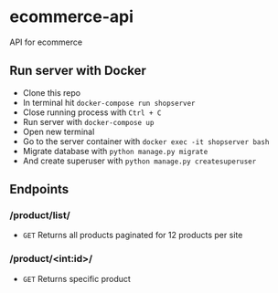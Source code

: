 # ecommerce-api
API for ecommerce

## Run server with Docker

- Clone this repo
- In terminal hit `docker-compose run shopserver`
- Close running process with `Ctrl + C`
- Run server with `docker-compose up`
- Open new terminal
- Go to the server container with `docker exec -it shopserver bash`
- Migrate database with `python manage.py migrate`
- And create superuser with `python manage.py createsuperuser`

## Endpoints

### /product/list/
- `GET` Returns all products paginated for 12 products per site

### /product/\<int:id>/
- `GET` Returns specific product
